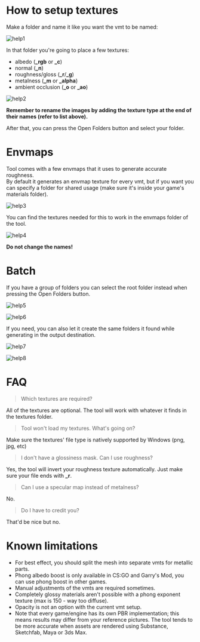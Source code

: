 # How to setup textures

Make a folder and name it like you want the vmt to be named:

![help1](https://cdn.discordapp.com/attachments/1137688979743981648/1137699742458056754/image.png)

In that folder you're going to place a few textures:

- albedo (**_rgb** or **_c**)
- normal (**_n**)
- roughness/gloss (**_r**/**_g**)
- metalness (**_m** or **_alpha**)
- ambient occlusion (**_o** or **_ao**)

![help2](https://cdn.discordapp.com/attachments/1137688979743981648/1137690447884603482/image.png)

**Remember to rename the images by adding the texture type at the end of their names (refer to list above).**

After that, you can press the Open Folders button and select your folder.


# Envmaps

Tool comes with a few envmaps that it uses to generate accurate roughness.  
By default it generates an envmap texture for every vmt, but if you want you can specify a folder for shared usage (make sure it's inside your game's materials folder).

![help3](https://cdn.discordapp.com/attachments/1137688979743981648/1137695819244511252/image.png)

You can find the textures needed for this to work in the envmaps folder of the tool.

![help4](https://cdn.discordapp.com/attachments/1137688979743981648/1137695457137664110/image.png)

**Do not change the names!**


# Batch

If you have a group of folders you can select the root folder instead when pressing the Open Folders button.

![help5](https://cdn.discordapp.com/attachments/1137688979743981648/1137700302947102720/image.png)

![help6](https://cdn.discordapp.com/attachments/1137688979743981648/1137700568886947970/image.png)

If you need, you can also let it create the same folders it found while generating in the output destination.

![help7](https://cdn.discordapp.com/attachments/1137688979743981648/1137701639189434368/image.png)

![help8](https://cdn.discordapp.com/attachments/1137688979743981648/1137702458978742312/image.png)


# FAQ

> Which textures are required?

All of the textures are optional. The tool will work with whatever it finds in the textures folder.


> Tool won't load my textures. What's going on?

Make sure the textures' file type is natively supported by Windows (png, jpg, etc)


> I don't have a glossiness mask. Can I use roughness?

Yes, the tool will invert your roughness texture automatically. Just make sure your file ends with **_r**.


> Can I use a specular map instead of metalness?

No.


> Do I have to credit you?

That'd be nice but no.

# Known limitations

- For best effect, you should split the mesh into separate vmts for metallic parts.  
- Phong albedo boost is only available in CS:GO and Garry's Mod, you can use phong boost in other games.  
- Manual adjustments of the vmts are required sometimes.
- Completely glossy materials aren't possible with a phong exponent texture (max is 150 - way too diffuse).
- Opacity is not an option with the current vmt setup.
- Note that every game/engine has its own PBR implementation; this means results may differ from your reference pictures. The tool tends to be more accurate when assets are rendered using Substance, Sketchfab, Maya or 3ds Max.
